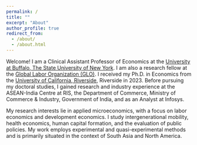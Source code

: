 ```yaml
---
permalink: /
title: ""
excerpt: "About"
author_profile: true
redirect_from: 
  - /about/
  - /about.html
---
```


Welcome! I am a Clinical Assistant Professor of Economics at the [University at Buffalo, The State University of New York](https://www.buffalo.edu). I am also a research fellow at the [Global Labor Organization (GLO)](https://glabor.org). I received my Ph.D. in Economics from the [University of California, Riverside](https://www.ucr.edu), Riverside in 2023. Before pursuing my doctoral studies, I gained research and industry experience at the ASEAN-India Centre at RIS, the Department of Commerce, Ministry of Commerce & Industry, Government of India, and as an Analyst at Infosys.

My research interests lie in applied microeconomics, with a focus on labor economics and development economics. I study intergenerational mobility, health economics, human capital formation, and the evaluation of public policies. My work employs experimental and quasi-experimental methods and is primarily situated in the context of South Asia and North America.



<!--Ph.D. candidate in Economics at [University of California, Riverside](https://www.ucr.edu). My research interests are in labor economics, development economics, economics of education, and health economics.-->  

<!--In the fall of 2023, I will be joining the [Department of Economics](https://arts-sciences.buffalo.edu/economics.html) at the [University at Buffalo, The State University of New York](https://www.buffalo.edu) as a Clinical Assistant Professor.--> 


<!--My job market paper investigates the intergenerational impact of adult learning programs on child health outcomes among the disadvantaged population.--> 

<!--I am on the job market during the 2022–2023 academic year and expect to graduate in Spring 2023.--> 

<!--Quick links: [CV](/files/CV_Opinder_Kaur.pdf), [Job Market Paper](/files/JMP_Kaur2022.pdf)--> 











<!--I am a PhD candidate in the Economics Department at the [University of California, Riverside](https://economics.ucr.edu/graduate-program/graduate-students/). I study the economics of education, with a particular interest in long-run effects and intergenerational transmission.--> 

<!--My research interest areas are Labor Economics, Economics of Education, Development Economics, Health Economics, and Econometrics.--> 

<!--Prior to coming to UCR in 2017, I completed my Master’s in Economics in India. I worked with think tanks and government research organizations as well.-->

<!--My primary research interests are in health economics, public economics, and labor economics. My job market paper investigates the short- and long-term impacts of substance use disorder treatment programs on human capital accumulation and labor market outcomes among at-risk youth.-->

<!--I am on the job market in the academic year 2022-2023, and will be available for interviews.-->

<!--[CV](/files/CV_Opinder_Kaur.pdf), [Job Market Paper](/files/JMP_Opinder_Kaur.pdf)-->







